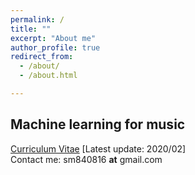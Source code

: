 ```yaml
---
permalink: /
title: ""
excerpt: "About me"
author_profile: true
redirect_from: 
  - /about/
  - /about.html

---
```

## Machine learning for music
[Curriculum Vitae](https://remyhuang.github.io/files/huang_cv.pdf) \[Latest update: 2020/02\] <br />
Contact me: sm840816 __at__ gmail.com
